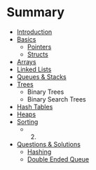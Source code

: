 # Summary

* [Introduction](README.md)
* [Basics](Basics/README.md)
   * [Pointers](Basics/pointers.md)
   * [Structs](Basics/structs.md)
* [Arrays](Arrays/README.md)
* [Linked Lists](Linked_Lists/README.md)
* [Queues & Stacks](Queues_&_Stacks/README.md)
* [Trees](Trees/README.md)
   * Binary Trees
   * Binary Search Trees
* [Hash Tables](Hash_Tables/README.md)
* [Heaps](Heaps/README.md)
* [Sorting](Sorting/README.md)
   * 2.
* [Questions & Solutions](Questions_&_Solutions/README.md)
   * [Hashing](Questions_&_Solutions/Hashing.md)
   * [Double Ended Queue](Questions_&_Solutions/Double_Ended_Queue.md)

